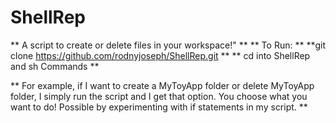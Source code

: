 # ShellRep

** A script to create or delete files in your workspace!" **
** To Run: **
**git clone https://github.com/rodnyjoseph/ShellRep.git **
** cd into ShellRep and sh Commands **


** For example, if I want to create a MyToyApp folder or delete MyToyApp folder, I simply run the script and I get that option. You choose what you want to do! Possible by experimenting with if statements in my script. **

